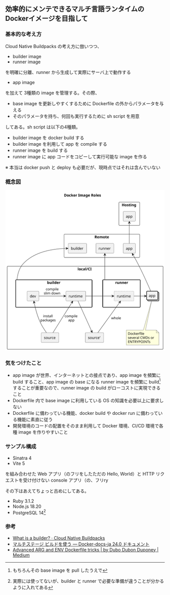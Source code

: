 ## 効率的にメンテできるマルチ言語ランタイムのDockerイメージを目指して

### 基本的な考え方

Cloud Native Buildpacks の考え方に倣いつつ、

 * builder image
 * runner image

を明確に分離、runner から生成して実際にサーバ上で動作する

 * app image

を加えて 3種類の image を管理する。その際、

 * base image を更新しやすくするために Dockerfile の外からパラメータを与える
 * そのパラメータを持ち、何回も実行するために sh script を用意

してある。sh script は以下の4種類。

 * builder image を docker build する
 * builder image を利用して app を compile する
 * runner image を build する
 * runner image に app コードをコピーして実行可能な image を作る

※ 本当は docker push と deploy も必要だが、現時点ではそれは含んでいない

### 概念図

![](./docs/basic-concept.svg)

### 気をつけたこと

 * app image が世界、インターネットとの接点であり、app image を頻繁に build すること、app image の base になる runner image を頻繁に build[^1] することが重要なので、runner image の build がローコストに実現できること
 * Dockerfile 内で base image に利用している OS の知識を必要以上に要求しない
 * Dockerfile に備わっている機能、docker build や docker run に備わっている機能に素直に従う
 * 開発環境のコードの配置をそのまま利用して Docker 環境、CI/CD 環境で各種 image を作りやすいこと

### サンプル構成

 * Sinatra 4
 * Vite 5

を組み合わせた Web アプリ（のフリをしたただの Hello, World）と HTTP リクエストを受け付けない console アプリ（の、フリry

その下はあえてちょっと古めにしてある。

 * Ruby 3.1.2
 * Node.js 18.20
 * PostgreSQL 14[^2]

[^1]: もちろんその base image を pull したうえで
[^2]: 実際には使ってないが、builder と runner で必要な準備が違うことが分かるように入れてある

### 参考

 * [What is a builder? · Cloud Native Buildpacks](https://buildpacks.io/docs/for-app-developers/concepts/builder/)
 * [マルチステージ ビルドを使う — Docker\-docs\-ja 24\.0 ドキュメント](https://docs.docker.jp/develop/develop-images/multistage-build.html)
 * [Advanced ARG and ENV Dockerfile tricks \| by Dubo Dubon Duponey \| Medium](https://dubo-dubon-duponey.medium.com/advanced-arg-and-env-dockerfile-tricks-6b1eae68d02a)
